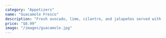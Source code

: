 ```yaml
---
category: "Appetizers"
name: "Guacamole Fresco"
description: "Fresh avocado, lime, cilantro, and jalapeños served with warm tortilla chips"
price: "$8.99"
image: "/images/guacamole.jpg"
---
```


